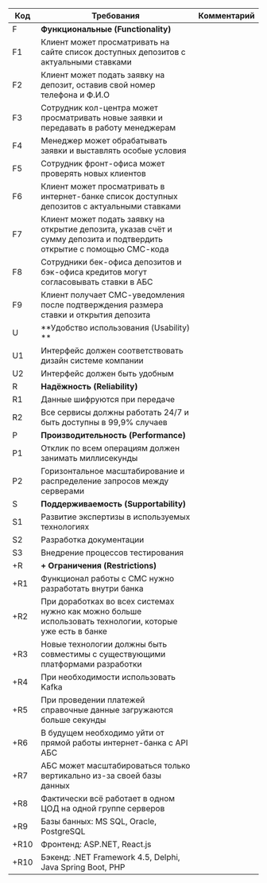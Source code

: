 | Код  | Требования                                                                                                              | Комментарий |
|------|-------------------------------------------------------------------------------------------------------------------------|-------------|
| F    | **Функциональные (Functionality)**                                                                                      |             |
| F1   | Клиент может просматривать на сайте список доступных депозитов с актуальными ставками                                   |             |
| F2   | Клиент может подать заявку на депозит, оставив свой номер телефона и Ф.И.О                                              |             |
| F3   | Сотрудник кол-центра может просматривать новые заявки и передавать в работу менеджерам                                  |             |
| F4   | Менеджер может обрабатывать заявки и выставлять особые условия                                                          |             |
| F5   | Сотрудник фронт-офиса может проверять новых клиентов                                                                    |             |
| F6   | Клиент может просматривать в интернет-банке список доступных депозитов с актуальными ставками                           |             |
| F7   | Клиент может подать заявку на открытие депозита, указав счёт и сумму депозита и подтвердить открытие с помощью СМС-кода |             |
| F8   | Сотрудники бек-офиса депозитов и бэк-офиса кредитов могут согласовывать ставки в АБС                                    |             |
| F9   | Клиент получает  СМС-уведомления после подтверждения размера ставки и открытия депозита                                 |             |
| U    | **Удобство использования (Usability) **                                                                                 |             |
| U1   | Интерфейс должен соответствовать дизайн системе компании                                                                |             |
| U2   | Интерфейс должен быть удобным                                                                                           |             |
| R    | **Надёжность (Reliability)**                                                                                            |             |
| R1   | Данные шифруются при передаче                                                                                           |             |
| R2   | Все сервисы должны работать 24/7 и быть доступны в 99,9% случаев                                                        |             |
| P    | **Производительность (Performance)**                                                                                    |             |
| P1   | Отклик по всем операциям должен занимать миллисекунды                                                                   |             |
| P2   | Горизонтальное масштабирование и распределение запросов между серверами                                                 |             |
| S    | **Поддерживаемость (Supportability)**                                                                                   |             |
| S1   | Развитие экспертизы в используемых технологиях                                                                          |             |
| S2   | Разработка документации                                                                                                 |             |
| S3   | Внедрение процессов тестирования                                                                                        |             |
| +R   | **+ Ограничения (Restrictions)**                                                                                        |             |
| +R1  | Функционал работы с СМС нужно разработать внутри банка                                                                  |             |
| +R2  | При доработках во всех системах нужно как можно больше использовать технологии, которые уже есть в банке                |             |
| +R3  | Новые технологии должны быть совместимы с существующими платформами разработки                                          |             |
| +R4  | При необходимости использовать Kafka                                                                                    |             |
| +R5  | При проведении платежей справочные данные загружаются больше секунды                                                    |             |
| +R6  | В будущем необходимо уйти от прямой работы интернет-банка с API АБС                                                     |             |
| +R7  | АБС может масштабироваться только вертикально из-за своей базы данных                                                   |             |
| +R8  | Фактически всё работает в одном ЦОД на одной группе серверов                                                            |             |
| +R9  | Базы банных: MS SQL, Oracle, PostgreSQL                                                                                 |             |
| +R10 | Фронтенд: ASP.NET, React.js                                                                                             |             |
| +R10 | Бэкенд: .NET Framework 4.5, Delphi, Java Spring Boot, PHP                                                               |             |

